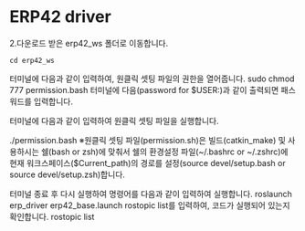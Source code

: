# ERP42 driver

2.다운로드 받은 erp42_ws 폴더로 이동합니다.

```
cd erp42_ws
```
터미널에 다음과 같이 입력하여, 원클릭 셋팅 파일의 권한을 열어줍니다.
sudo chmod 777 permission.bash
터미널에 다음(password for $USER:)과 같이 출력되면 패스워드를 입력합니다.

터미널에 다음과 같이 입력하여 원클릭 셋팅 파일을 실행합니다.

./permission.bash
※원클릭 셋팅 파일(permission.sh)은 빌드(catkin_make) 및 사용하시는 쉘(bash or zsh)에 맞춰서 쉘의 환경설정 파일(~/.bashrc or ~/.zshrc)에 현재 워크스페이스($Current_path)의 경로를 설정(source devel/setup.bash or source devel/setup.zsh)합니다.

터미널 종료 후 다시 실행하여 명령어를 다음과 같이 입력하여 실행합니다.
roslaunch erp_driver erp42_base.launch
rostopic list를 입력하여, 코드가 실행되어 있는지 확인합니다.
rostopic list

